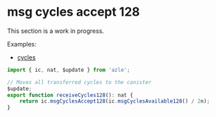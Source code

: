 # msg cycles accept 128

This section is a work in progress.

Examples:

-   [cycles](https://github.com/demergent-labs/azle/tree/main/examples/cycles)

```typescript
import { ic, nat, $update } from 'azle';

// Moves all transferred cycles to the canister
$update;
export function receiveCycles128(): nat {
    return ic.msgCyclesAccept128(ic.msgCyclesAvailable128() / 2n);
}
```
